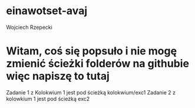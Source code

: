 # einawotset-avaj

Wojciech Rzepecki

# Witam, coś się popsuło i nie mogę zmienić ścieżki folderów na githubie więc napiszę to tutaj

Zadanie 1 z Kolokwium 1 jest pod ścieżką kolokwium/exc1
Zadanie 2 z kolowkium 1 jest pod ścieżką exc2
